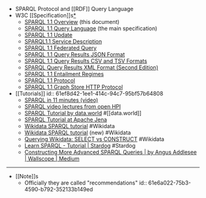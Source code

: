 - SPARQL Protocol and [[RDF]] Query Language
- W3C [[Specification]]s[*](((61e6a022-75b3-4590-b792-352133b149ed)))
	- [SPARQL 1.1 Overview](http://www.w3.org/TR/2013/REC-sparql11-overview-20130321) (this document)
	- [SPARQL 1.1 Query Language](http://www.w3.org/TR/2013/REC-sparql11-query-20130321) (the main specification)
	- [SPARQL 1.1 Update](http://www.w3.org/TR/2013/REC-sparql11-update-20130321)
	- [SPARQL1.1 Service Description](http://www.w3.org/TR/2013/REC-sparql11-service-description-20130321)
	- [SPARQL 1.1 Federated Query](http://www.w3.org/TR/2013/REC-sparql11-federated-query-20130321)
	- [SPARQL 1.1 Query Results JSON Format](http://www.w3.org/TR/2013/REC-sparql11-results-json-20130321)
	- [SPARQL 1.1 Query Results CSV and TSV Formats](http://www.w3.org/TR/2013/REC-sparql11-results-csv-tsv-20130321)
	- [SPARQL Query Results XML Format (Second Edition)](http://www.w3.org/TR/2013/REC-rdf-sparql-XMLres-20130321)
	- [SPARQL 1.1 Entailment Regimes](http://www.w3.org/TR/2013/REC-sparql11-entailment-20130321)
	- [SPARQL 1.1 Protocol](http://www.w3.org/TR/2013/REC-sparql11-protocol-20130321)
	- [SPARQL 1.1 Graph Store HTTP Protocol](http://www.w3.org/TR/2013/REC-sparql11-http-rdf-update-20130321)
- [[Tutorials]]
  id:: 61ef8d42-1ee1-414c-94c7-95bf57b64808
	- [SPARQL in 11 minutes (video)](https://www.youtube.com/watch?v=FvGndkpa4K0)
	- [SPARQL video lectures from open HPI](https://open.hpi.de/courses/semanticweb2016/items/4HiNFQlE5zfD5nsU4MGArW)
	- [SPARQL Tutorial by data.world](https://docs.data.world/tutorials/sparql/) #[[data.world]]
	- [SPARQL Tutorial at Apache Jena](https://jena.apache.org/tutorials/sparql.html)
	- [Wikidata SPARQL tutorial](https://www.wikidata.org/wiki/Wikidata:SPARQL_tutorial) #Wikidata
	- [Wikidata SPARQL tutorial](https://wdqs-tutorial.toolforge.org/) (new) #Wikidata
	- [Querying Wikidata: SELECT vs CONSTRUCT](https://markhneedham.com/blog/2020/02/02/querying-wikidata-construct-select/) #Wikidata
	- [Learn SPARQL - Tutorial | Stardog](https://www.stardog.com/tutorials/sparql/)  #Stardog
	- [Constructing More Advanced SPARQL Queries | by Angus Addlesee | Wallscope | Medium](https://medium.com/wallscope/constructing-more-advanced-sparql-queries-72d5ade1eedc)
- ---
- [[Note]]s
	- Officially they are called "recommendations"
	  id:: 61e6a022-75b3-4590-b792-352133b149ed
